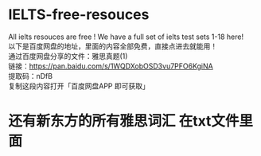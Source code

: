 # IELTS-free-resouces
All ielts resouces are free ! We have a full set of ielts test sets 1-18 here!<br>
以下是百度网盘的地址，里面的内容全部免费，直接点进去就能用！<br>
通过百度网盘分享的文件：雅思真题(1) <br>
链接：https://pan.baidu.com/s/1WQDXobOSD3vu7PFO6KgiNA  <br>
提取码：nDfB  <br>
复制这段内容打开「百度网盘APP 即可获取」 <br>

# 还有新东方的所有雅思词汇 在txt文件里面
